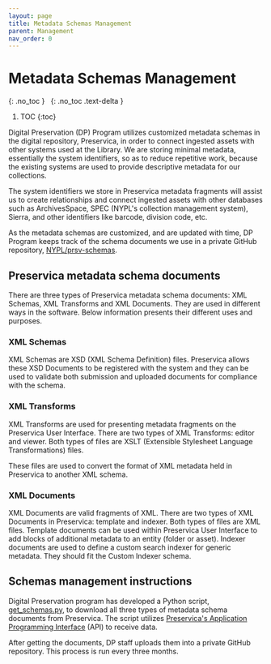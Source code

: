 ```yaml
---
layout: page
title: Metadata Schemas Management
parent: Management
nav_order: 0
---
```

# Metadata Schemas Management

{: .no_toc }
&nbsp;
{: .no_toc .text-delta }

1. TOC
{:toc}

Digital Preservation (DP) Program utilizes customized metadata schemas in
the digital repository, Preservica, in order to connect ingested assets with
other systems used at the Library. We are storing minimal metadata, essentially
the system identifiers, so as to reduce repetitive work, because the existing
systems are used to provide descriptive metadata for our collections.

The system identifiers we store in Preservica metadata fragments will assist
us to create relationships and connect ingested assets with other databases
such as ArchivesSpace, SPEC (NYPL's collection management system), Sierra,
and other identifiers like barcode, division code, etc.

As the metadata schemas are customized, and are updated with time, DP Program
keeps track of the schema documents we use in a private GitHub repository,
[NYPL/prsv-schemas](https://github.com/NYPL/prsv-schemas).

## Preservica metadata schema documents

There are three types of Preservica metadata schema documents: XML Schemas, XML
Transforms and XML Documents. They are used in different ways in the software.
Below information presents their different uses and purposes.

### XML Schemas

XML Schemas are XSD (XML Schema Definition) files. Preservica allows these XSD Documents
to be registered with the system and they can be used to validate both submission and
uploaded documents for compliance with the schema.

### XML Transforms

XML Transforms are used for presenting metadata fragments on the Preservica User Interface.
There are two types of XML Transforms: editor and viewer. Both types of files are XSLT
(Extensible Stylesheet Language Transformations) files.

These files are used to convert the format of XML metadata held in Preservica to another XML schema.

### XML Documents

XML Documents are valid fragments of XML. There are two types of XML Documents in Preservica:
template and indexer. Both types of files are XML files. Template documents can be used within
Preservica User Interface to add blocks of additional metadata to an entity (folder or asset).
Indexer documents are used to define a custom search indexer for generic metadata. They should
fit the Custom Indexer schema.

## Schemas management instructions

Digital Preservation program has developed a Python script, [get_schemas.py](https://github.com/NYPL/prsv-tools/blob/main/src/prsv_tools/manage/get_schemas.py),
to download all three types of metadata schema documents from Preservica. The script utilizes
[Preservica's Application Programming Interface](https://nypl.preservica.com/api/documentation.html)
(API) to receive data.

After getting the documents, DP staff uploads them into a private GitHub repository. This process is
 run every three months.
